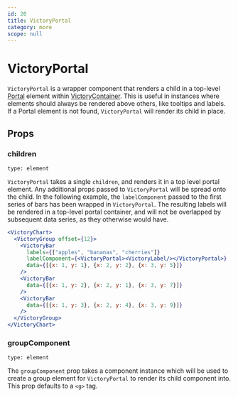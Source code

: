 ```yaml
---
id: 20
title: VictoryPortal
category: more
scope: null
---
```

# VictoryPortal

`VictoryPortal` is a wrapper component that renders a child in a top-level [Portal][] element within [VictoryContainer][]. This is useful in instances where elements should always be rendered above others, like tooltips and labels. If a Portal element is not found, `VictoryPortal` will render its child in place.

## Props

### children

`type: element`

`VictoryPortal` takes a single `children`, and renders it in a top level portal element. Any additional props passed to `VictoryPortal` will be spread onto the child. In the following example, the `labelComponent` passed to the first series of bars has been wrapped in `VictoryPortal`. The resulting labels will be rendered in a top-level portal container, and will not be overlapped by subsequent data series, as they otherwise would have.

```jsx
<VictoryChart>
  <VictoryGroup offset={12}>
    <VictoryBar
      labels={["apples", "bananas", "cherries"]}
      labelComponent={<VictoryPortal><VictoryLabel/></VictoryPortal>}
      data={[{x: 1, y: 1}, {x: 2, y: 2}, {x: 3, y: 5}]}
    />
    <VictoryBar
      data={[{x: 1, y: 2}, {x: 2, y: 1}, {x: 3, y: 7}]}
    />
    <VictoryBar
      data={[{x: 1, y: 3}, {x: 2, y: 4}, {x: 3, y: 9}]}
    />
  </VictoryGroup>
</VictoryChart>

```

### groupComponent

`type: element`

The `groupComponent` prop takes a component instance which will be used to create a group element for `VictoryPortal` to render its child component into. This prop defaults to a `<g>` tag.


[VictoryContainer]: /docs/victory-container
[Portal]: https://github.com/FormidableLabs/victory-core/blob/master/src/victory-portal/portal.js
